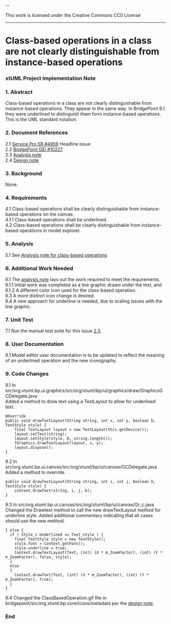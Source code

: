 --

This work is licensed under the Creative Commons CC0 License

---

# Class-based operations in a class are not clearly distinguishable from instance-based operations
### xtUML Project Implementation Note

### 1. Abstract

Class-based operations in a class are not clearly distinguishable from
instance-based operations. They appear in the same way. In BridgePoint 6.1 they
were underlined to distinguish them form instance-based operations. This is the
UML standard notation.

### 2. Document References

<a id="2.1"></a>2.1 [Service Pro SR #4859](https://support.onefact.net/issues/4859) Headline issue  
<a id="2.2"></a>2.2 [BridgePoint DEI #10227](https://support.onefact.net/issues/10227)  
<a id="2.3"></a>2.3 [Analysis note](../4859_class_ops/4859_class_ops_ant.md)  
<a id="2.4"></a>2.4 [Design note](10227_class_ops_dnt.md)  

### 3. Background

None.

### 4. Requirements

4.1 Class-based operations shall be clearly distinguishable from instance-based
operations on the canvas.  
4.1.1 Class-based operations shall be underlined.  
4.2 Class-based operations shall be clearly distinguishable from instance-based
operations in model explorer.  

### 5. Analysis

5.1 See [Analysis note for class-based operations](#2.3)  

### 6. Additional Work Needed  
6.1 The [analysis note](2.3) lays out the work required to meet the requirements.  
6.1.1 Initial work was completed as a line graphic drawn under the text, and  
6.1.2 A different color icon used for the class-based operation.  
6.3 A more distinct icon change is desired.  
6.4 A new approach for underline is needed, due to scaling issues with the line graphic.  

### 7. Unit Test  
7.1 Run the manual test suite for this issue [2.3](#2.3).  

### 8. User Documentation  
8.1 Model editor user documentation is to be updated to reflect the meaning of an underlined operation and the new iconography.  

### 9. Code Changes  
9.1  In src/org.xtuml.bp.ui.graphics/src/org/xtuml/bp/ui/graphics/draw/GraphicsGCDelegate.java  
Added a method to draw text using a TextLayout to allow for underlined text.

    @Override
    public void drawTextLayout(String string, int x, int y, boolean b, TextStyle style) {
		final TextLayout layout = new TextLayout(this.getDevice());
        layout.setText(string);
        layout.setStyle(style, 0, string.length());
        fGraphics.drawTextLayout(layout, x, y);
        layout.dispose();
    }  

9.2 In src/org.xtuml.bp.ui.canvas/src/org/xtuml/bp/ui/canvas/GCDelegate.java  
Added a method to override.

	public void drawTextLayout(String string, int i, int j, boolean b, TextStyle style) {
		context.drawText(string, i, j, b);
	}

9.3 In src/org.xtuml.bp.ui.canvas/src/org/xtuml/bp/ui/canvas/Gr_c.java  
Changed the Drawtext method to call the new drawTextLayout method for underline style. Added additional commentary indicating that all cases should use the new method.  

    } else {
      if ( Style_c.Underlined == Text_style ) {
        final TextStyle style = new TextStyle();
        style.font = Context.getFont();
        style.underline = true;
        Context.drawTextLayout(Text, (int) (X * m_ZoomFactor), (int) (Y * m_ZoomFactor), false, style);
      }
      else
      {
        Context.drawText(Text, (int) (X * m_ZoomFactor), (int) (Y * m_ZoomFactor), true);
      }
    }

9.4 Changed the ClassBasedOperation.gif file in bridgepoint/src/org.xtuml.bp.core/icons/metadata per the [design note](#2.4).  

### End
